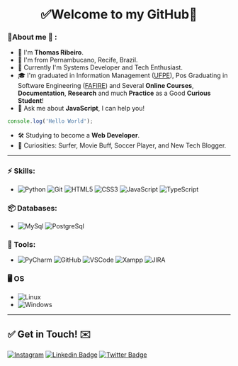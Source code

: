 <!--
Here are some ideas to get you started:

- 🔭 I’m currently working on ...
- 🌱 I’m currently learning ...
- 👯 I’m looking to collaborate on ...
- 🤔 I’m looking for help with ...
- 💬 Ask me about ...
- 📫 How to reach me: ...
- 😄 Pronouns: ...
- ⚡ Fun fact: ...
-->

<h1 align="center"> 
	✅Welcome to my GitHub🚀
</h1>

### 👦About me :seedling: : 
- 👋 I'm **Thomas Ribeiro**.
- 📌 I'm from Pernambucano, Recife, Brazil.
- 💼 Currently I'm Systems Developer and Tech Enthusiast.
- 🎓 I'm graduated in Information Management ([UFPE](https://www.ufpe.br/)), Pos Graduating in Software Engineering ([FAFIRE](https://www.fafire.br/)) and Several **Online Courses**, **Documentation**, **Research** and much **Practice** as a Good **Curious Student**! 
- 💬 Ask me about **JavaScript**, I can help you!
```javascript
console.log('Hello World');
```
- 🛠️ Studying to become a **Web Developer**.
- 🔭 Curiosities: Surfer, Movie Buff, Soccer Player, and New Tech Blogger.

<hr>

### ⚡ Skills:
- ![Python](https://img.shields.io/badge/-Python-3776AB?&logo=Python&logoColor=FFFFFF) ![Git](https://img.shields.io/badge/-Git-F05032?&logo=git&logoColor=FFFFFF) ![HTML5](https://img.shields.io/badge/-HTML5-E34F26?&logo=HTML5&logoColor=FFFFFF) ![CSS3](https://img.shields.io/badge/-CSS3-1572B6?&logo=css3) ![JavaScript](https://img.shields.io/badge/-JavaScript-black?&logo=javascript) ![TypeScript](https://img.shields.io/badge/-TypeScript-007ACC?&logo=typescript)

### 📦 Databases:
- ![MySql](https://img.shields.io/badge/-MySql-003B57?&logo=MySQL&logoColor=FFFFFF) ![PostgreSql](https://img.shields.io/badge/-PostgreSql-336791?&logo=postgresql&logoColor=FFFFFF)

### 🧰 Tools:
- ![PyCharm](https://img.shields.io/badge/-PyCharm-181717?&logo=PyCharm&logoColor=FFFFFF) ![GitHub](https://img.shields.io/badge/-GitHub-181717?&logo=GitHub&logoColor=FFFFFF) ![VSCode](https://img.shields.io/badge/-VSCode-007ACC?&logo=Visual%20Studio%20Code&logoColor=FFFFFF) ![Xampp](https://img.shields.io/badge/-XAMPP-FB7A24?&logo=XAMPP&logoColor=FFFFFF) ![JIRA](https://img.shields.io/badge/-JIRA-0052CC?&logo=jira)

### :desktop_computer: OS
- ![Linux](https://img.shields.io/badge/-Linux-FCC624?&logo=Linux&logoColor=FFFFFF) 
- ![Windows](https://img.shields.io/badge/-Windows-0078D6?&logo=Windows&logoColor=FFFFFF)

<!-- 
### :bulb: General Statistics
[![Github stats](https://github-readme-stats.vercel.app/api?username=thribeiro8&theme=radical&count_private=true&show_icons=true)](https://github.com/thribeiro8/github-readme-stats)
### 📈 Most Used Languages
[![Top Langs](https://github-readme-stats.vercel.app/api/top-langs/?username=thribeiro8&theme=radical&count_private=true&show_icons=true)](https://github.com/thribeiro8/github-readme-stats)
-->

<hr>

## ✅ Get in Touch! ✉️

[![Instagram](https://img.shields.io/badge/-Instagram-E4405F?&logo=Instagram&logoColor=FFFFFF)](https://www.instagram.com/thribeiro8/)
[![Linkedin Badge](https://img.shields.io/badge/-LinkedIn-blue?&logo=Linkedin&logoColor=white&link=https://www.linkedin.com/in/thomas-ribeiro-986699173/)](https://www.linkedin.com/in/thomas-ribeiro-986699173/)
[![Twitter Badge](https://img.shields.io/badge/-Twitter-1ca0f1?&labelColor=1ca0f1&logo=twitter&logoColor=white&link=https://twitter.com/thribeiro8)](https://twitter.com/thribeiro8)
